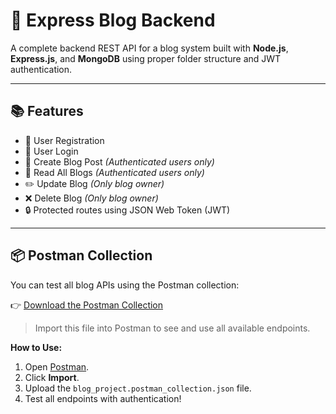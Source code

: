 # 📝 Express Blog Backend

A complete backend REST API for a blog system built with **Node.js**, **Express.js**, and **MongoDB** using proper folder structure and JWT authentication.

---

## 📚 Features

- 🔐 User Registration
- 🔑 User Login
- 🧾 Create Blog Post *(Authenticated users only)*
- 📖 Read All Blogs *(Authenticated users only)*
- ✏️ Update Blog *(Only blog owner)*
- ❌ Delete Blog *(Only blog owner)*
- 🔒 Protected routes using JSON Web Token (JWT)

---


## 📦 Postman Collection

You can test all blog APIs using the Postman collection:

👉 [Download the Postman Collection](./blog_project.postman_collection.json)

> Import this file into Postman to see and use all available endpoints.


**How to Use:**
1. Open [Postman](https://www.postman.com/).
2. Click **Import**.
3. Upload the `blog_project.postman_collection.json` file.
4. Test all endpoints with authentication!
